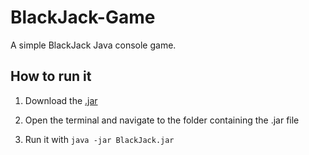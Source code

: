# BlackJack-Game
A simple BlackJack Java console game.

## How to run it

1. Download the [.jar](https://github.com/froz3nzx/BlackJack-Game/raw/master/BlackJack.jar)

2. Open the terminal and navigate to the folder containing the .jar file 

3. Run it with `java -jar BlackJack.jar`

